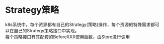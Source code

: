 # Strategy策略
k8s系统中，每个资源都有自己的Strategy(策略)操作，每个资源的特殊需求都可以在自己的Strategy策略接口中实现。  
每个策略接口有其配套的BeforeXXX使用函数，由Store进行调用
